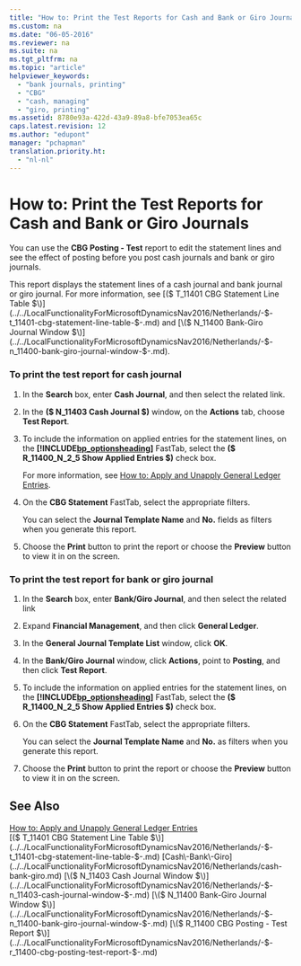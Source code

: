 ```yaml
---
title: "How to: Print the Test Reports for Cash and Bank or Giro Journals"
ms.custom: na
ms.date: "06-05-2016"
ms.reviewer: na
ms.suite: na
ms.tgt_pltfrm: na
ms.topic: "article"
helpviewer_keywords: 
  - "bank journals, printing"
  - "CBG"
  - "cash, managing"
  - "giro, printing"
ms.assetid: 8780e93a-422d-43a9-89a8-bfe7053ea65c
caps.latest.revision: 12
ms.author: "edupont"
manager: "pchapman"
translation.priority.ht: 
  - "nl-nl"
---
```

# How to: Print the Test Reports for Cash and Bank or Giro Journals
You can use the **CBG Posting \- Test** report to edit the statement lines and see the effect of posting before you post cash journals and bank or giro journals.  
  
 This report displays the statement lines of a cash journal and bank journal or giro journal. For more information, see [\($ T\_11401 CBG Statement Line Table $\)](../../LocalFunctionalityForMicrosoftDynamicsNav2016/Netherlands/-$-t_11401-cbg-statement-line-table-$-.md) and [\($ N\_11400 Bank\-Giro Journal Window $\)](../../LocalFunctionalityForMicrosoftDynamicsNav2016/Netherlands/-$-n_11400-bank-giro-journal-window-$-.md).  
  
### To print the test report for cash journal  
  
1.  In the **Search** box, enter **Cash Journal**, and then select the related link.  
  
2.  In the **\($ N\_11403 Cash Journal $\)** window, on the **Actions** tab, choose **Test Report**.  
  
3.  To include the information on applied entries for the statement lines, on the **[!INCLUDE[bp_optionsheading](../../DesignAndEngineering/includes/bp_optionsheading_md.md)]** FastTab, select the **\($ R\_11400\_N\_2\_5 Show Applied Entries $\)** check box.  
  
     For more information, see [How to: Apply and Unapply General Ledger Entries](../../LocalFunctionalityForMicrosoftDynamicsNav2016/Belgium/how-to-apply-and-unapply-general-ledger-entries.md).  
  
4.  On the **CBG Statement** FastTab, select the appropriate filters.  
  
     You can select the **Journal Template Name** and **No.** fields as filters when you generate this report.  
  
5.  Choose the **Print** button to print the report or choose the **Preview** button to view it in on the screen.  
  
### To print the test report for bank or giro journal  
  
1.  In the **Search** box, enter **Bank\/Giro Journal**, and then select the related link  
  
2.  Expand **Financial Management**, and then click **General Ledger**.  
  
3.  In the **General Journal Template List** window, click **OK**.  
  
4.  In the **Bank\/Giro Journal** window, click **Actions**, point to **Posting**, and then click **Test Report**.  
  
5.  To include the information on applied entries for the statement lines, on the **[!INCLUDE[bp_optionsheading](../../DesignAndEngineering/includes/bp_optionsheading_md.md)]** FastTab, select the **\($ R\_11400\_N\_2\_5 Show Applied Entries $\)** check box.  
  
6.  On the **CBG Statement** FastTab, select the appropriate filters.  
  
     You can select the **Journal Template Name** and **No.** as filters when you generate this report.  
  
7.  Choose the **Print** button to print the report or choose the **Preview** button to view it in on the screen.  
  
## See Also  
 [How to: Apply and Unapply General Ledger Entries](../../LocalFunctionalityForMicrosoftDynamicsNav2016/Belgium/how-to-apply-and-unapply-general-ledger-entries.md)   
 [\($ T\_11401 CBG Statement Line Table $\)](../../LocalFunctionalityForMicrosoftDynamicsNav2016/Netherlands/-$-t_11401-cbg-statement-line-table-$-.md)   
 [Cash\-Bank\-Giro](../../LocalFunctionalityForMicrosoftDynamicsNav2016/Netherlands/cash-bank-giro.md)   
 [\($ N\_11403 Cash Journal Window $\)](../../LocalFunctionalityForMicrosoftDynamicsNav2016/Netherlands/-$-n_11403-cash-journal-window-$-.md)   
 [\($ N\_11400 Bank\-Giro Journal Window $\)](../../LocalFunctionalityForMicrosoftDynamicsNav2016/Netherlands/-$-n_11400-bank-giro-journal-window-$-.md)   
 [\($ R\_11400 CBG Posting \- Test Report $\)](../../LocalFunctionalityForMicrosoftDynamicsNav2016/Netherlands/-$-r_11400-cbg-posting-test-report-$-.md)